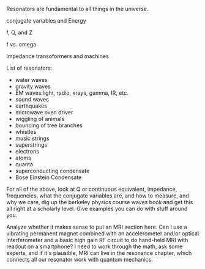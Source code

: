 Resonators are fundamental to all things in the universe.  

conjugate variables and Energy

f, Q, and Z

f vs. omega

Impedance transoformers and machines

List of resonators:

- water waves
- gravity waves
- EM waves:light, radio, xrays, gamma, IR, etc.
- sound waves
- earthquakes
- microwave oven driver
- wiggling of animals
- bouncing of tree branches
- whistles 
- music strings 	
- superstrings
- electrons
- atoms
- quanta
- superconducting condensate
- Bose Einstein Condensate


For all of the above, look at Q or continuous equivalent, impedance, frequencies, what the conjugate variables are, and how to measure, and why we care, dig up the berkeley physics course waves book and get this all right at a scholarly level.  Give examples you can do with stuff around you.

Analyze whether it makes sense to put an MRI section here.  Can I use a vibrating permanent magnet combined with an accelerometer and/or optical interferometer and a basic high gain RF circuit to do hand-held MRI with readout on a smartphone?  I need to work through the math, ask some experts, and if it's plausible, MRI can live in the resonance chapter, which connects all our resonator work with quantum mechanics.  